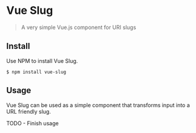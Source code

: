 # Vue Slug

> A very simple Vue.js component for URI slugs

## Install

Use NPM to install Vue Slug.

    $ npm install vue-slug

## Usage

Vue Slug can be used as a simple component that transforms input into a URL friendly slug.

TODO - Finish usage
